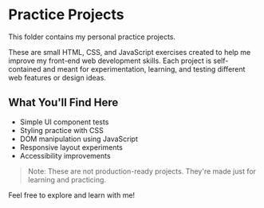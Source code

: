 # Practice Projects

This folder contains my personal practice projects.

These are small HTML, CSS, and JavaScript exercises created to help me improve my front-end web development skills. Each project is self-contained and meant for experimentation, learning, and testing different web features or design ideas.

## What You'll Find Here

- Simple UI component tests 
- Styling practice with CSS
- DOM manipulation using JavaScript
- Responsive layout experiments
- Accessibility improvements

> Note: These are not production-ready projects. They're made just for learning and practicing.

Feel free to explore and learn with me!
